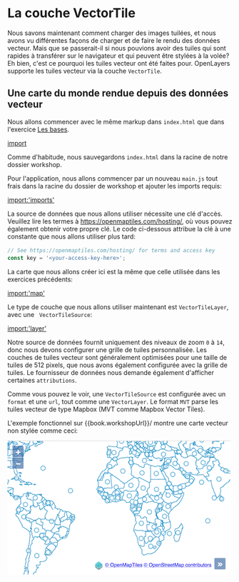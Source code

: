# La couche VectorTile

Nous savons maintenant comment charger des images tuilées, et nous avons vu différentes façons de charger et de faire le rendu des données vecteur. Mais que se passerait-il si nous pouvions avoir des tuiles qui sont rapides à transférer sur le navigateur et qui peuvent être stylées à la volée? Eh bien, c'est ce pourquoi les tuiles vecteur ont été faites pour. OpenLayers supporte les tuiles vecteur via la couche `VectorTile`.

## Une carte du monde rendue depuis des données vecteur

Nous allons commencer avec le même markup dans `index.html` que dans l'exercice [Les bases](../basics/map.md).

[import](../../../src/en/examples/vectortile/map.html)

Comme d'habitude, nous sauvegardons `index.html` dans la racine de notre dossier workshop.

Pour l'application, nous allons commencer par un nouveau `main.js` tout frais dans la racine du dossier de workshop et ajouter les imports requis:

[import:'imports'](../../../src/en/examples/vectortile/map.js)

La source de données que nous allons utiliser nécessite une clé d'accès. Veuillez lire les termes à https://openmaptiles.com/hosting/, où vous pouvez également obtenir votre propre clé. Le code ci-dessous attribue la clé à une constante que nous allons utiliser plus tard:

```js
// See https://openmaptiles.com/hosting/ for terms and access key
const key = '<your-access-key-here>';
```

La carte que nous allons créer ici est la même que celle utilisée dans les exercices précédents:

[import:'map'](../../../src/en/examples/vectortile/map.js)

 Le type de couche que nous allons utiliser maintenant est `VectorTileLayer`, avec une ` VectorTileSource`:

[import:'layer'](../../../src/en/examples/vectortile/map.js)

Notre source de données fournit uniquement des niveaux de zoom `0` à `14`, donc nous devons configurer une grille de tuiles personnalisée. Les couches de tuiles vecteur sont généralement optimisées pour une taille de tuiles de 512 pixels, que nous avons également configurée avec la grille de tuiles. Le fournisseur de données nous demande également d'afficher certaines `attributions`.

Comme vous pouvez le voir, une `VectorTileSource` est configurée avec un `format` et une `url`, tout comme une `VectorLayer`. Le format `MVT` parse les tuiles vecteur de type Mapbox (MVT comme Mapbox Vector Tiles).

L'exemple fonctionnel sur {{book.workshopUrl}}/ montre une carte vecteur non stylée comme ceci:

![Une carte du monde non stylée](map.png)
